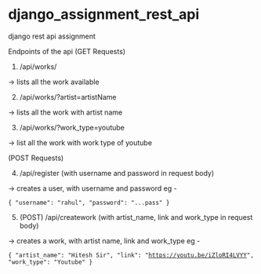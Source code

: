 # django_assignment_rest_api
django rest api assignment


Endpoints of the api
(GET Requests)
1. /api/works/

-> lists all the work available

2. /api/works/?artist=artistName

-> lists all the work with artist name 

3. /api/works/?work_type=youtube

-> list all the work with work type of youtube

(POST Requests)

4. /api/register (with username and password in request body)

-> creates a user, with username and password
eg -

<code>{
"username": "rahul",
"password": "...pass"
}</code>

5. (POST)   /api/creatework (with artist_name, link and work_type in request body)

-> creates a work, with artist name, link and work_type 
eg -

<code>{
"artist_name": "Hitesh Sir",
"link": "https://youtu.be/iZloRI4LVYY",
"work_type": "Youtube"
}</code>
